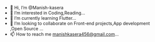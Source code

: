 - 👋 Hi, I’m @Manish-kasera
- 👀 I’m interested in Coding,Reading...
- 🌱 I’m currently learning Flutter...
- 💞️ I’m looking to collaborate on Front-end projects,App development ,Open Source ...
- 📫 How to reach me  manishkasera456@gmail.com...

<!---
Manish-kasera/Manish-kasera is a ✨ special ✨ repository because its `README.md` (this file) appears on your GitHub profile.
You can click the Preview link to take a look at your changes.
--->
